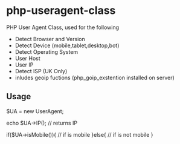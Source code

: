 # php-useragent-class
PHP User Agent Class, used for the following
 - Detect Browser and Version
 - Detect Device (mobile,tablet,desktop,bot)
 - Detect Operating System
 - User Host
 - User IP
 - Detect ISP (UK Only)
 - inludes geoip fuctions (php_goip_exstention installed on server)
 
 ## Usage 
 
 $UA = new UserAgent; 
 
 echo $UA->IP(); // returns IP  
 
 if($UA->isMobile()){
  // if is mobile
 }else{
  // if is not mobile
 }
